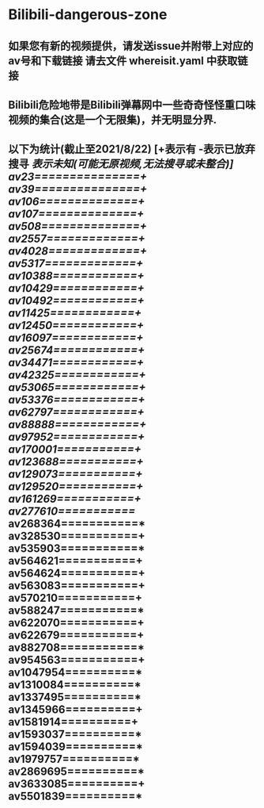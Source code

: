 # Bilibili-dangerous-zone
**如果您有新的视频提供，请发送issue并附带上对应的av号和下载链接**
**请去文件 whereisit.yaml 中获取链接**
-----------------------------------------------------------------------------------------------------------------------
**Bilibili危险地带是Bilibili弹幕网中一些奇奇怪怪重口味视频的集合(这是一个无限集)，并无明显分界.**
-----------------------------------------------------------------------------------------------------------------------
以下为统计(截止至2021/8/22)
[+表示有 -表示已放弃搜寻 *表示未知(可能无原视频,无法搜寻或未整合)]
av23===============+
av39===============+
av106==============+
av107==============+
av508==============+
av2557=============+
av4028=============+
av5317=============+
av10388============+
av10429============+
av10492============+
av11425============+
av12450============+
av16097============+
av25674============+
av34471============+
av42325============+
av53065============+
av53376============+
av62797============+
av88888============+
av97952============+
av170001===========+
av123688===========+
av129073===========+
av129520===========+
av161269===========+
av277610===========*
av268364===========*
av328530===========+
av535903===========*
av564621===========+
av564624===========+
av563083===========+
av570210===========+
av588247===========*
av622070===========+
av622679===========+
av882708===========*
av954563===========+
av1047954==========*
av1310084==========*
av1337495==========*
av1345966==========+
av1581914==========+
av1593037==========*
av1594039==========*
av1979757==========*
av2869695==========*
av3633085==========+
av5501839==========*
-----------------------------------------------------------------------------------------------------------------------
